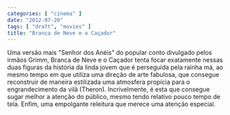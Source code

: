 ```yaml
---
categories: [ "cinema" ]
date: "2012-07-20"
tags: [ "draft", "movies" ]
title: "Branca de Neve e o Caçador"
---
```

Uma versão mais "Senhor dos Anéis" do popular conto divulgado pelos
irmãos Grimm, Branca de Neve e o Caçador tenta focar exatamente nessas
duas figuras da história da linda jovem que é perseguida pela rainha
má, ao mesmo tempo em que utiliza uma direção de arte fabulosa, que
consegue reconstruir de maneira estilizada uma atmosfera propícia para
o engrandecimento da vilã (Theron). Incrivelmente, é esta que consegue
sugar melhor a atenção do público, mesmo tendo relativo pouco tempo de
tela. Enfim, uma empolgante releitura que merece uma atenção especial.

